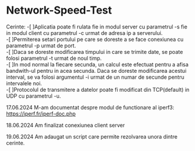 # Network-Speed-Test

Cerinte:
-[ ]Aplicatia poate fi rulata fie in modul server cu parametrul -s fie in modul client cu parametrul -c urmat de adresa ip a serverului.  
-[ ]Permiterea setari portului pe care se doreste a se face conexiunea cu parametrul -p urmat de port.  
-[ ]Daca se doreste modificarea timpului in care se trimite date, se poate folosi parametrul -t urmat de noul timp.  
-[ ]In mod normal la fiecare secunda, un calcul este efectuat pentru a afisa bandwith-ul pentru in acea secunda. Daca se doreste modificarea acestui interval, se va folosi argumentul -i urmat de un numar de secunde pentru intervalele noi.  
-[ ]Protocolul de transmitere a datelor poate fi modificat din TCP(default) in UDP cu parametrul -u.  

17.06.2024 
M-am documentat despre modul de functionare al iperf3:
https://iperf.fr/iperf-doc.php

18.06.2024
Am finalizat conexiunea client server

19.06.2024
Am adaugat un script care permite rezolvarea unora dintre cerinte.
